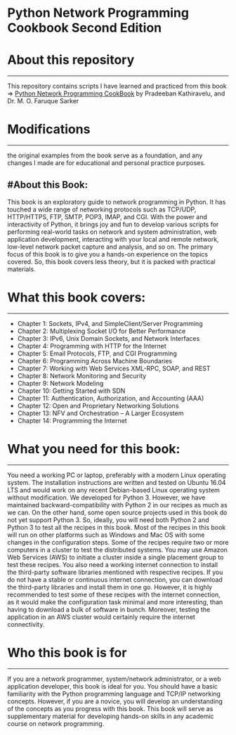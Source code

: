 # Python Network Programming Cookbook Second Edition 

# About this repository
-------------------------------------------
This repository contains scripts I have learned and practiced from this book => [Python Network Programming CookBook](https://www.packtpub.com/en-us/product/python-network-programming-cookbook-9781786463999) by Pradeeban Kathiravelu, and Dr. M. O. Faruque Sarker


# Modifications
----------------------------------------------
the original examples from the book serve as a foundation, and any changes I made are for educational and personal practice purposes.




#About this Book:
------------------------------------------------------------------------------------------------------------------------------

 This book is an exploratory guide to network programming in Python. It has touched a
 wide range of networking protocols such as TCP/UDP, HTTP/HTTPS, FTP, SMTP, POP3,
 IMAP, and CGI. With the power and interactivity of Python, it brings joy and fun to
 develop various scripts for performing real-world tasks on network and system
 administration, web application development, interacting with your local and remote
 network, low-level network packet capture and analysis, and so on. The primary focus of
 this book is to give you a hands-on experience on the topics covered. So, this book covers
 less theory, but it is packed with practical materials.
 

# What this book covers:
----------------------------------------------------------------------------------------------------------------------------------------
 - Chapter 1: Sockets, IPv4, and SimpleClient/Server Programming
 - Chapter 2: Multiplexing Socket I/O for Better Performance
 - Chapter 3: IPv6, Unix Domain Sockets, and Network Interfaces
 - Chapter 4: Programming with HTTP for the Internet
 - Chapter 5: Email Protocols, FTP, and CGI Programming
 - Chapter 6: Programming Across Machine Boundaries
 - Chapter 7: Working with Web Services XML-RPC, SOAP, and REST
 - Chapter 8: Network Monitoring and Security
 - Chapter 9: Network Modeling
 - Chapter 10: Getting Started with SDN
 - Chapter 11: Authentication, Authorization, and Accounting (AAA)
 - Chapter 12: Open and Proprietary Networking Solutions
 - Chapter 13: NFV and Orchestration – A Larger Ecosystem
 - Chapter 14: Programming the Internet



# What you need for this book:
--------------------------------------------------------------------

 You need a working PC or laptop, preferably with a modern Linux operating system. The
 installation instructions are written and tested on Ubuntu 16.04 LTS and would work on
 any recent Debian-based Linux operating system without modification. We developed for
 Python 3. However, we have maintained backward-compatibility with Python 2 in our
 recipes as much as we can. On the other hand, some open source projects used in this book
 do not yet support Python 3. So, ideally, you will need both Python 2 and Python 3 to test
 all the recipes in this book.
 Most of the recipes in this book will run on other platforms such as Windows and Mac OS
 with some changes in the configuration steps. Some of the recipes require two or more
 computers in a cluster to test the distributed systems. You may use Amazon Web Services
 (AWS) to initiate a cluster inside a single placement group to test these recipes.
 You also need a working internet connection to install the third-party software libraries
 mentioned with respective recipes. If you do not have a stable or continuous internet
 connection, you can download the third-party libraries and install them in one go.
 However, it is highly recommended to test some of these recipes with the internet
 connection, as it would make the configuration task minimal and more interesting, than
 having to download a bulk of software in bunch. Moreover, testing the application in an
 AWS cluster would certainly require the internet connectivity.
 



# Who this book is for
----------------------------------------------------------------
 If you are a network programmer, system/network administrator, or a web application
 developer, this book is ideal for you. You should have a basic familiarity with the Python
 programming language and TCP/IP networking concepts. However, if you are a novice,
 you will develop an understanding of the concepts as you progress with this book. This
 book will serve as supplementary material for developing hands-on skills in any academic
 course on network programming.



